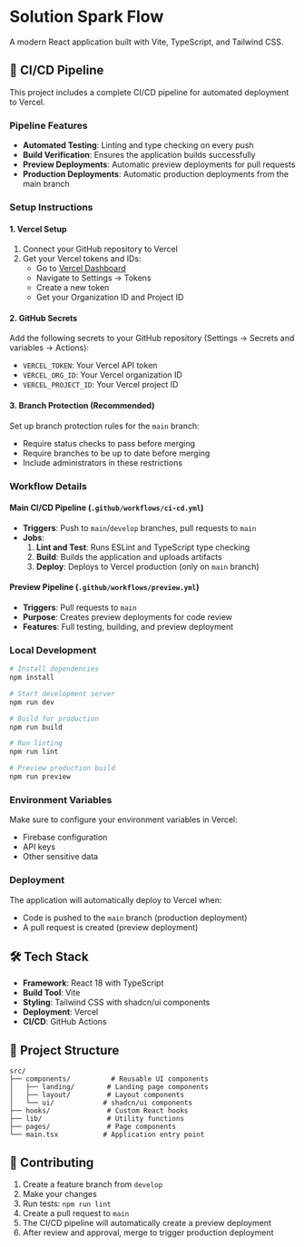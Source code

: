 # Solution Spark Flow

A modern React application built with Vite, TypeScript, and Tailwind CSS.

## 🚀 CI/CD Pipeline

This project includes a complete CI/CD pipeline for automated deployment to Vercel.

### Pipeline Features

- **Automated Testing**: Linting and type checking on every push
- **Build Verification**: Ensures the application builds successfully
- **Preview Deployments**: Automatic preview deployments for pull requests
- **Production Deployments**: Automatic production deployments from the main branch

### Setup Instructions

#### 1. Vercel Setup

1. Connect your GitHub repository to Vercel
2. Get your Vercel tokens and IDs:
   - Go to [Vercel Dashboard](https://vercel.com/dashboard)
   - Navigate to Settings → Tokens
   - Create a new token
   - Get your Organization ID and Project ID

#### 2. GitHub Secrets

Add the following secrets to your GitHub repository (Settings → Secrets and variables → Actions):

- `VERCEL_TOKEN`: Your Vercel API token
- `VERCEL_ORG_ID`: Your Vercel organization ID
- `VERCEL_PROJECT_ID`: Your Vercel project ID

#### 3. Branch Protection (Recommended)

Set up branch protection rules for the `main` branch:
- Require status checks to pass before merging
- Require branches to be up to date before merging
- Include administrators in these restrictions

### Workflow Details

#### Main CI/CD Pipeline (`.github/workflows/ci-cd.yml`)

- **Triggers**: Push to `main`/`develop` branches, pull requests to `main`
- **Jobs**:
  1. **Lint and Test**: Runs ESLint and TypeScript type checking
  2. **Build**: Builds the application and uploads artifacts
  3. **Deploy**: Deploys to Vercel production (only on `main` branch)

#### Preview Pipeline (`.github/workflows/preview.yml`)

- **Triggers**: Pull requests to `main`
- **Purpose**: Creates preview deployments for code review
- **Features**: Full testing, building, and preview deployment

### Local Development

```bash
# Install dependencies
npm install

# Start development server
npm run dev

# Build for production
npm run build

# Run linting
npm run lint

# Preview production build
npm run preview
```

### Environment Variables

Make sure to configure your environment variables in Vercel:
- Firebase configuration
- API keys
- Other sensitive data

### Deployment

The application will automatically deploy to Vercel when:
- Code is pushed to the `main` branch (production deployment)
- A pull request is created (preview deployment)

## 🛠️ Tech Stack

- **Framework**: React 18 with TypeScript
- **Build Tool**: Vite
- **Styling**: Tailwind CSS with shadcn/ui components
- **Deployment**: Vercel
- **CI/CD**: GitHub Actions

## 📁 Project Structure

```
src/
├── components/          # Reusable UI components
│   ├── landing/        # Landing page components
│   ├── layout/         # Layout components
│   └── ui/            # shadcn/ui components
├── hooks/              # Custom React hooks
├── lib/                # Utility functions
├── pages/              # Page components
└── main.tsx           # Application entry point
```

## 🤝 Contributing

1. Create a feature branch from `develop`
2. Make your changes
3. Run tests: `npm run lint`
4. Create a pull request to `main`
5. The CI/CD pipeline will automatically create a preview deployment
6. After review and approval, merge to trigger production deployment
